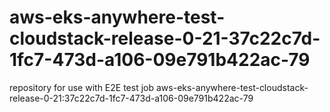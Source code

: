 # aws-eks-anywhere-test-cloudstack-release-0-21-37c22c7d-1fc7-473d-a106-09e791b422ac-79
repository for use with E2E test job aws-eks-anywhere-test-cloudstack-release-0-21:37c22c7d-1fc7-473d-a106-09e791b422ac-79
